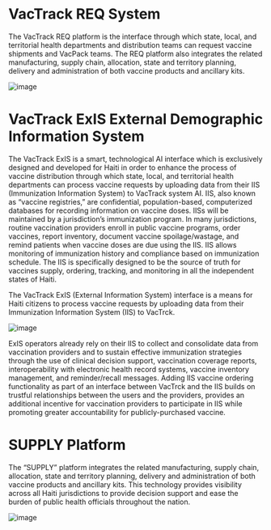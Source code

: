 # VacTrack REQ System

The VacTrack REQ platform is the interface through which state, local, and territorial health departments and distribution teams can request vaccine shipments and VacPack teams. 
The REQ platform also integrates the related manufacturing, supply chain, allocation, state and territory planning, delivery and administration of both vaccine products and ancillary kits. 

![image](https://user-images.githubusercontent.com/67471222/118410932-a34a0000-b6af-11eb-85c3-2e4d602caf2f.png)

# VacTrack ExIS External Demographic Information System
The VacTrack ExIS is a smart, technological AI interface which is exclusively designed and developed for Haiti in order to enhance the process of vaccine distribution through which state, local, and territorial health departments can process vaccine requests by uploading data from their IIS (Immunization Information System) to VacTrack system AI.
IIS, also known as “vaccine registries,” are confidential, population-based, computerized databases for recording information on vaccine doses. IISs will be maintained by a jurisdiction’s immunization program. In many jurisdictions, routine vaccination providers enroll in public vaccine programs, order vaccines, report inventory, document vaccine spoilage/wastage, and remind patients when vaccine doses are due using the IIS. IIS allows monitoring of immunization history and compliance based on immunization schedule. The IIS is specifically designed to be the source of truth for vaccines supply, ordering, tracking, and monitoring in all the independent states of Haiti.

The VacTrack ExIS (External Information System) interface is a means for Haiti citizens to process vaccine requests by uploading data from their Immunization Information System (IIS) to VacTrck.

![image](https://user-images.githubusercontent.com/67471222/117916869-9f139080-b305-11eb-8cc6-f4a235587a6f.png)

ExIS operators already rely on their IIS to collect and consolidate data from vaccination providers and to sustain effective immunization strategies through the use of clinical decision support, vaccination coverage reports, interoperability with electronic health record systems, vaccine inventory management, and reminder/recall messages. Adding IIS vaccine ordering functionality as part of an interface between VacTrck and the IIS builds on trustful relationships between the users and the providers, provides an additional incentive for vaccination providers to participate in IIS while promoting greater accountability for publicly-purchased vaccine.

# SUPPLY Platform

The “SUPPLY” platform integrates the related manufacturing, supply chain, allocation, state and territory planning, delivery and administration of both vaccine products and ancillary kits. This technology provides visibility across all Haiti jurisdictions to provide decision support and ease the burden of public health officials throughout the nation.

![image](https://user-images.githubusercontent.com/67471222/118411411-fe7cf200-b6b1-11eb-8e1b-de2754a25c77.png)



